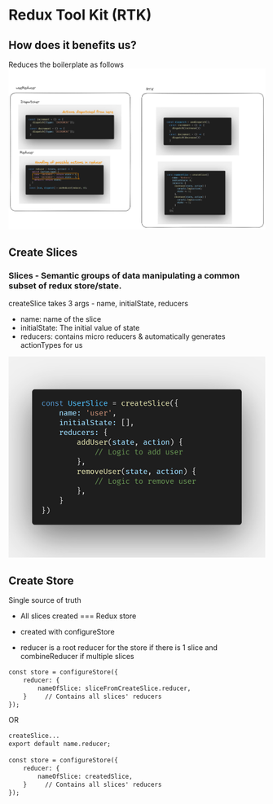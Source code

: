 # Redux Tool Kit (RTK)

## How does it benefits us?

Reduces the boilerplate as follows
![comparison](./rtk.png)

## Create Slices  
### Slices - Semantic groups of data manipulating a common subset of redux store/state.  
createSlice takes 3 args - name, initialState, reducers  
- name: name of the slice
- initialState: The initial value of state
- reducers: contains micro reducers & automatically generates actionTypes for us  

![sliceCodeSnipper](./slice.png)

## Create Store
Single source of truth
- All slices created === Redux store
- created with configureStore

- reducer is a root reducer for the store if there is 1 slice and combineReducer if multiple slices 

```
const store = configureStore({
    reducer: {
        nameOfSlice: sliceFromCreateSlice.reducer,
    }     // Contains all slices' reducers
});
```
OR

```
createSlice...
export default name.reducer;

const store = configureStore({
    reducer: {
        nameOfSlice: createdSlice,
    }     // Contains all slices' reducers
});
```